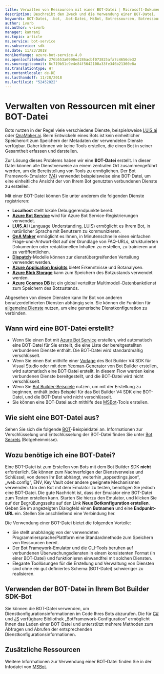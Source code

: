 ```yaml
---
title: Verwalten von Ressourcen mit einer BOT-Datei | Microsoft-Dokumentation
description: Beschreibt den Zweck und die Verwendung einer BOT-Datei.
keywords: BOT-Datei, .bot, .bot-Datei, MsBot, Botressourcen, Botressourcen verwalten
author: ivorb
ms.author: v-ivorb
manager: kamrani
ms.topic: article
ms.service: bot-service
ms.subservice: sdk
ms.date: 11/23/2018
monikerRange: azure-bot-service-4.0
ms.openlocfilehash: 276b553a6990ed286acbf073825afa7c4656de32
ms.sourcegitcommit: 6c719b51c9e4e84f5642100a33fe346b21360e8a
ms.translationtype: HT
ms.contentlocale: de-DE
ms.lasthandoff: 11/28/2018
ms.locfileid: "52452022"
---
```

# <a name="manage-resources-with-a-bot-file"></a>Verwalten von Ressourcen mit einer BOT-Datei

Bots nutzen in der Regel viele verschiedene Dienste, beispielsweise [LUIS.ai](https://luis.ai) oder [QnaMaker.ai](https://qnamaker.ai). Beim Entwickeln eines Bots ist kein einheitlicher Speicherort zum Speichern der Metadaten der verwendeten Dienste verfügbar.  Daher können wir keine Tools erstellen, die einen Bot in seiner Gesamtheit erfassen und darstellen.

Zur Lösung dieses Problems haben wir eine **BOT-Datei** erstellt. In dieser Datei können alle Dienstverweise an einem zentralen Ort zusammengeführt werden, um die Bereitstellung von Tools zu ermöglichen.  Der Bot Framework-Emulator ([V4](https://aka.ms/Emulator-wiki-getting-started)) verwendet beispielsweise eine BOT-Datei, um eine einheitliche Ansicht der von Ihrem Bot genutzten verbundenen Dienste zu erstellen.  

Mit einer BOT-Datei können Sie unter anderem die folgenden Dienste registrieren:

* **Localhost** stellt lokale Debuggerendpunkte bereit.
* [**Azure Bot Service**](https://azure.microsoft.com/en-us/services/bot-service/) wird für Azure Bot Service-Registrierungen verwendet.
* [**LUIS.AI**](https://www.luis.ai/) (Language Understanding, LUIS) ermöglicht es Ihrem Bot, in natürlicher Sprache mit Benutzern zu kommunizieren. 
* [**QnA Maker**](https://qnamaker.ai/) ermöglicht es Ihnen, in Minutenschnelle einen einfachen Frage-und-Antwort-Bot auf der Grundlage von FAQ-URLs, strukturierten Dokumenten oder redaktionellen Inhalten zu erstellen, zu trainieren und zu veröffentlichen.
* [**Dispatch**](https://github.com/Microsoft/botbuilder-tools/tree/master/Dispatch)-Modelle können zur dienstübergreifenden Verteilung verwendet werden.
* [**Azure Application Insights**](https://azure.microsoft.com/en-us/services/application-insights/) bietet Erkenntnisse und Botanalysen.
* [**Azure Blob Storage**](https://azure.microsoft.com/en-us/services/storage/blobs/) kann zum Speichern des Botzustands verwendet werden. 
* [**Azure Cosmos DB**](https://azure.microsoft.com/en-us/services/cosmos-db/) ist ein global verteilter Multimodell-Datenbankdienst zum Speichern des Botzustands.

Abgesehen von diesen Diensten kann Ihr Bot von anderen benutzerdefinierten Diensten abhängig sein. Sie können die Funktion für [allgemeine Dienste](https://github.com/Microsoft/botbuilder-tools/blob/master/packages/MSBot/docs/add-services.md) nutzen, um eine generische Dienstkonfiguration zu verbinden.

## <a name="when-is-a-bot-file-created"></a>Wann wird eine BOT-Datei erstellt? 
- Wenn Sie einen Bot mit [Azure Bot Service](https://ms.portal.azure.com/#blade/Microsoft_Azure_Marketplace/GalleryResultsListBlade/selectedSubMenuItemId/%7B%22menuItemId%22%3A%22gallery%2FCognitiveServices_MP%2FBotService%22%2C%22resourceGroupId%22%3A%22%22%2C%22resourceGroupLocation%22%3A%22%22%2C%22dontDiscardJourney%22%3Afalse%2C%22launchingContext%22%3A%7B%22source%22%3A%5B%22GalleryFeaturedMenuItemPart%22%5D%2C%22menuItemId%22%3A%22CognitiveServices_MP%22%2C%22subMenuItemId%22%3A%22BotService%22%7D%7D) erstellen, wird automatisch eine BOT-Datei für Sie erstellt, die eine Liste der bereitgestellten verbundenen Dienste enthält. Die BOT-Datei wird standardmäßig verschlüsselt.
- Wenn Sie einen Bot mithilfe einer [Vorlage](https://marketplace.visualstudio.com/items?itemName=BotBuilder.botbuilderv4) des Bot Builder V4 SDK für Visual Studio oder mit dem [Yeoman-Generator](https://www.npmjs.com/package/generator-botbuilder) von Bot Builder erstellen, wird automatisch eine BOT-Datei erstellt. In diesem Flow werden keine verbundenen Dienste bereitgestellt, und die BOT-Datei wird nicht verschlüsselt.
- Wenn Sie [Bot Builder-Beispiele](https://github.com/Microsoft/botbuilder-samples) nutzen, um mit der Erstellung zu beginnen, enthält jedes Beispiel für das Bot Builder V4 SDK eine BOT-Datei, und die BOT-Datei wird nicht verschlüsselt. 
- Sie können eine BOT-Datei auch mithilfe des [MSBot](https://github.com/Microsoft/botbuilder-tools/blob/master/packages/MSBot/README.md)-Tools erstellen.

## <a name="what-does-a-bot-file-look-like"></a>Wie sieht eine BOT-Datei aus? 
Sehen Sie sich die folgende [BOT](https://github.com/Microsoft/botbuilder-tools/blob/master/packages/MSBot/docs/sample-bot-file.json)-Beispieldatei an.
Informationen zur Verschlüsselung und Entschlüsselung der BOT-Datei finden Sie unter [Bot Secrets](https://github.com/Microsoft/botbuilder-tools/blob/master/packages/MSBot/docs/bot-file-encryption.md) (Botgeheimnisse).

## <a name="why-do-i-need-a-bot-file"></a>Wozu benötige ich eine BOT-Datei?
Eine BOT-Datei ist zum Erstellen von Bots mit dem Bot Builder SDK **nicht** erforderlich. Sie können zum Nachverfolgen der Dienstverweise und Schlüssel, von denen Ihr Bot abhängt, weiterhin „appsettings.json“, „web.config“, ENV, Key Vault oder andere geeignete Mechanismen verwenden. Um den Bot mit dem Emulator zu testen, benötigen Sie jedoch eine BOT-Datei. Die gute Nachricht ist, dass der Emulator eine BOT-Datei zum Testen erstellen kann. Starten Sie hierzu den Emulator, und klicken Sie auf der Begrüßungsseite auf den Link **Neue Botkonfiguration erstellen**. Geben Sie im angezeigten Dialogfeld einen **Botnamen** und eine **Endpunkt-URL** ein. Stellen Sie anschließend eine Verbindung her.

Die Verwendung einer BOT-Datei bietet die folgenden Vorteile:
- Sie stellt unabhängig von der verwendeten Programmiersprache/Plattform eine Standardmethode zum Speichern von Ressourcen bereit.   
- Der Bot Framework-Emulator und die CLI-Tools beruhen auf verbundenen Überwachungsdiensten in einem konsistenten Format (in einer BOT-Datei) und funktionieren einwandfrei mit solchen Diensten. 
- Elegante Toollösungen für die Erstellung und Verwaltung von Diensten sind ohne ein gut definiertes Schema (BOT-Datei) schwieriger zu realisieren.  

## <a name="using-bot-file-in-your-bot-builder-sdk-bot"></a>Verwenden der BOT-Datei in Ihrem Bot Builder SDK-Bot
Sie können die BOT-Datei verwenden, um Dienstkonfigurationsinformationen im Code Ihres Bots abzurufen. Die für [C#](https://www.nuget.org/packages/Microsoft.Bot.Configuration) und [JS](https://www.npmjs.com/package/botframework-config) verfügbare Bibliothek „BotFramework-Configuration“ ermöglicht Ihnen das Laden einer BOT-Datei und unterstützt mehrere Methoden zum Abfragen und Abrufen der entsprechenden Dienstkonfigurationsinformationen.

## <a name="additional-resources"></a>Zusätzliche Ressourcen
Weitere Informationen zur Verwendung einer BOT-Datei finden Sie in der Infodatei von [MSBot](https://github.com/Microsoft/botbuilder-tools/blob/master/packages/MSBot/README.md).

